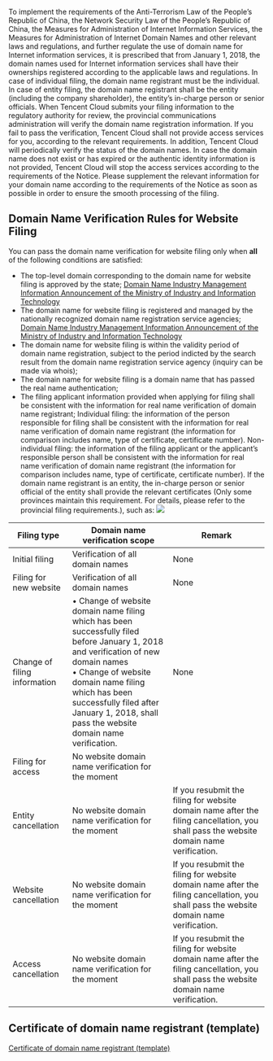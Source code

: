 To implement the requirements of the Anti-Terrorism Law of the People’s Republic of China, the Network Security Law of the People’s Republic of China, the Measures for Administration of Internet Information Services, the Measures for Administration of Internet Domain Names and other relevant laws and regulations, and further regulate the use of domain name for Internet information services, it is prescribed that from January 1, 2018, the domain names used for Internet information services shall have their ownerships registered according to the applicable laws and regulations. In case of individual filing, the domain name registrant must be the individual. In case of entity filing, the domain name registrant shall be the entity (including the company shareholder), the entity’s in-charge person or senior officials. 
When Tencent Cloud submits your filing information to the regulatory authority for review, the provincial communications administration will verify the domain name registration information. If you fail to pass the verification, Tencent Cloud shall not provide access services for you, according to the relevant requirements. 
In addition, Tencent Cloud will periodically verify the status of the domain names. In case the domain name does not exist or has expired or the authentic identity information is not provided, Tencent Cloud will stop the access services according to the requirements of the Notice. 
Please supplement the relevant information for your domain name according to the requirements of the Notice as soon as possible in order to ensure the smooth processing of the filing. 

## Domain Name Verification Rules for Website Filing 
You can pass the domain name verification for website filing only when **all** of the following conditions are satisfied: 
- The top-level domain corresponding to the domain name for website filing is approved by the state; 
[Domain Name Industry Management Information Announcement of the Ministry of Industry and Information Technology](http://xn--eqrt2g.xn--vuq861b/#)
- The domain name for website filing is registered and managed by the nationally recognized domain name registration service agencies; 
[Domain Name Industry Management Information Announcement of the Ministry of Industry and Information Technology](http://xn--eqrt2g.xn--vuq861b/#)
- The domain name for website filing is within the validity period of domain name registration, subject to the period indicted by the search result from the domain name registration service agency (inquiry can be made via whois); 
- The domain name for website filing is a domain name that has passed the real name authentication; 
- The filing applicant information provided when applying for filing shall be consistent with the information for real name verification of domain name registrant; 
Individual filing: the information of the person responsible for filing shall be consistent with the information for real name verification of domain name registrant (the information for comparison includes name, type of certificate, certificate number).
Non-individual filing: the information of the filing applicant or the applicant’s responsible person shall be consistent with the information for real name verification of domain name registrant (the information for comparison includes name, type of certificate, certificate number).
If the domain name registrant is an entity, the in-charge person or senior official of the entity shall provide the relevant certificates (Only some provinces maintain this requirement. For details, please refer to the provincial filing requirements.), such as: 
![](https://mc.qcloudimg.com/static/img/1de29091970a2848726430faad17b84e/image.png)
		
| Filing type |Domain name verification scope | Remark |
|---------|---------|---------|
| Initial filing | Verification of all domain names | None |
| Filing for new website | Verification of all domain names | None |
| Change of filing information |• Change of website domain name filing which has been successfully filed before January 1, 2018 and verification of new domain names <Br>• Change of website domain name filing which has been successfully filed after January 1, 2018, shall pass the website domain name verification. | None |
| Filing for access |No website domain name verification for the moment| |
| Entity cancellation| No website domain name verification for the moment | If you resubmit the filing for website domain name after the filing cancellation, you shall pass the website domain name verification. |
| Website cancellation| No website domain name verification for the moment | If you resubmit the filing for website domain name after the filing cancellation, you shall pass the website domain name verification. |
| Access cancellation| No website domain name verification for the moment | If you resubmit the filing for website domain name after the filing cancellation, you shall pass the website domain name verification. |
## Certificate of domain name registrant (template)
[Certificate of domain name registrant (template)](https://mc.qcloudimg.com/static/archive/6051f509fbfdada3ec4ac2958a72e938/archive.docx)
